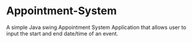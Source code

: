 # Appointment-System
A simple Java swing Appointment System Application that allows user to input the start and end date/time of an event.
